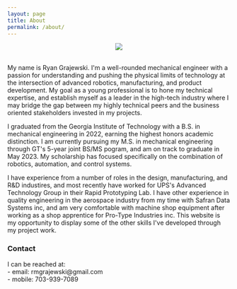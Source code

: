 ```yaml
---
layout: page
title: About
permalink: /about/
---
```

<p align="center">
<img src="/assets/RMGheadshot2.png" class="img-responsive" style="max-height: 400px;">
</p>

<br>
My name is Ryan Grajewski. I'm a well-rounded mechanical engineer with a passion for understanding and pushing the physical limits of technology at the intersection of advanced robotics, manufacturing, and product development. My goal as a young professional is to hone my technical expertise, and establish myself as a leader in the high-tech industry where I may bridge the gap between my highly technical peers and the business oriented stakeholders invested in my projects.  

I graduated from the Georgia Institute of Technology with a B.S. in mechanical engineering in 2022, earning the highest honors academic distinction. I am currently pursuing my M.S. in mechanical engineering through GT's 5-year joint BS/MS pogram, and am on track to graduate in May 2023. My scholarship has focused specifically on the combination of robotics, automation, and control systems.

I have experience from a number of roles in the design, manufacturing, and R&D industires, and most recently have worked for UPS's Advanced Technology Group in their Rapid Prototyping Lab. I have other experience in quality engineering in the aerospace industry from my time with Safran Data Systems inc, and am very comfortable with machine shop equipment after working as a shop apprentice for Pro-Type Industries inc. This website is my opportunity to display some of the other skills I've developed through my project work.

<h3>Contact</h3>
I can be reached at: 
<br>
    - email: rmgrajewski@gmail.com
    <br>
    - mobile: 703-939-7089
